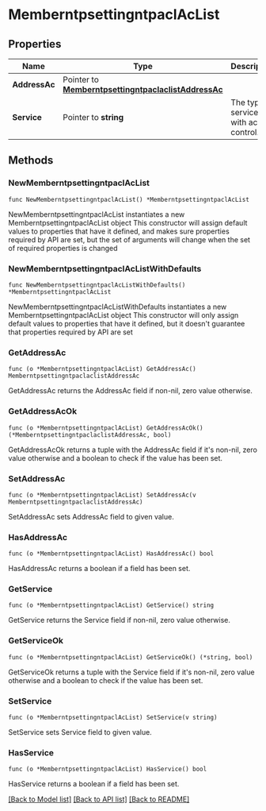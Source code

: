 # MemberntpsettingntpaclAcList

## Properties

Name | Type | Description | Notes
------------ | ------------- | ------------- | -------------
**AddressAc** | Pointer to [**MemberntpsettingntpaclaclistAddressAc**](MemberntpsettingntpaclaclistAddressAc.md) |  | [optional] 
**Service** | Pointer to **string** | The type of service with access control. | [optional] 

## Methods

### NewMemberntpsettingntpaclAcList

`func NewMemberntpsettingntpaclAcList() *MemberntpsettingntpaclAcList`

NewMemberntpsettingntpaclAcList instantiates a new MemberntpsettingntpaclAcList object
This constructor will assign default values to properties that have it defined,
and makes sure properties required by API are set, but the set of arguments
will change when the set of required properties is changed

### NewMemberntpsettingntpaclAcListWithDefaults

`func NewMemberntpsettingntpaclAcListWithDefaults() *MemberntpsettingntpaclAcList`

NewMemberntpsettingntpaclAcListWithDefaults instantiates a new MemberntpsettingntpaclAcList object
This constructor will only assign default values to properties that have it defined,
but it doesn't guarantee that properties required by API are set

### GetAddressAc

`func (o *MemberntpsettingntpaclAcList) GetAddressAc() MemberntpsettingntpaclaclistAddressAc`

GetAddressAc returns the AddressAc field if non-nil, zero value otherwise.

### GetAddressAcOk

`func (o *MemberntpsettingntpaclAcList) GetAddressAcOk() (*MemberntpsettingntpaclaclistAddressAc, bool)`

GetAddressAcOk returns a tuple with the AddressAc field if it's non-nil, zero value otherwise
and a boolean to check if the value has been set.

### SetAddressAc

`func (o *MemberntpsettingntpaclAcList) SetAddressAc(v MemberntpsettingntpaclaclistAddressAc)`

SetAddressAc sets AddressAc field to given value.

### HasAddressAc

`func (o *MemberntpsettingntpaclAcList) HasAddressAc() bool`

HasAddressAc returns a boolean if a field has been set.

### GetService

`func (o *MemberntpsettingntpaclAcList) GetService() string`

GetService returns the Service field if non-nil, zero value otherwise.

### GetServiceOk

`func (o *MemberntpsettingntpaclAcList) GetServiceOk() (*string, bool)`

GetServiceOk returns a tuple with the Service field if it's non-nil, zero value otherwise
and a boolean to check if the value has been set.

### SetService

`func (o *MemberntpsettingntpaclAcList) SetService(v string)`

SetService sets Service field to given value.

### HasService

`func (o *MemberntpsettingntpaclAcList) HasService() bool`

HasService returns a boolean if a field has been set.


[[Back to Model list]](../README.md#documentation-for-models) [[Back to API list]](../README.md#documentation-for-api-endpoints) [[Back to README]](../README.md)



